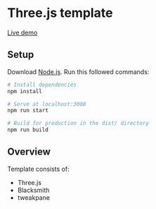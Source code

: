 # Three.js template

[Live demo](https://snokke-room-project.vercel.app/)

## Setup
Download [Node.js](https://nodejs.org/en/download/).
Run this followed commands:

``` bash
# Install dependencies
npm install

# Serve at localhost:3000
npm run start

# Build for production in the dist/ directory
npm run build
```

## Overview
Template consists of:
- Three.js
- Blacksmith
- tweakpane
